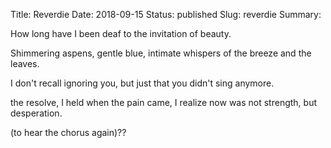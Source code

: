 Title: Reverdie
Date: 2018-09-15
Status: published
Slug: reverdie
Summary: 

<div class="post-poem">
How long
have I been deaf
to the invitation
of beauty.

Shimmering aspens,
gentle blue,
intimate whispers
of the breeze and 
the leaves.

I don't recall
ignoring you, 
but just that
you didn't sing anymore.

the resolve,
I held when the pain came,
I realize now
was not strength,
but desperation.

(to hear the chorus again)??
</div>
